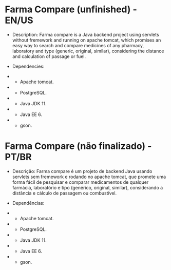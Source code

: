 # Farma Compare (unfinished) - EN/US
- Description:
    Farma compare is a Java backend project using servlets without fremework and running on apache tomcat, which promises an easy way to search and compare medicines
    of any pharmacy, laboratory and type (generic, original, similar), considering the distance and calculation of passage or fuel.

- Dependencies:
- - Apache tomcat.
- - PostgreSQL.
- - Java JDK 11.
- - Java EE 6.
- - gson.

# Farma Compare (não finalizado) - PT/BR
- Descrição:
  Farma compare é um projeto de backend Java usando servlets sem fremework e rodando no apache tomcat, que promete uma forma fácil de pesquisar e comparar medicamentos
  de qualquer farmácia, laboratório e tipo (genérico, original, similar), considerando a distância e cálculo de passagem ou combustível.

- Dependências:
- - Apache tomcat.
- - PostgreSQL.
- - Java JDK 11.
- - Java EE 6.
- - gson.
